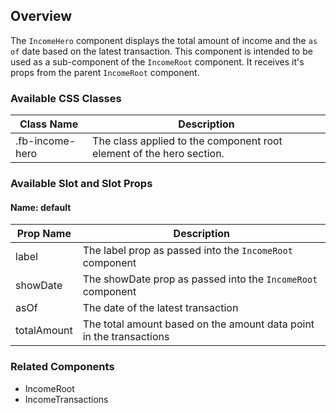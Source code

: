 ## Overview

The `IncomeHero` component displays the total amount of income and the `as of` date based on the latest transaction. This component is intended to be used as a sub-component of the `IncomeRoot` component. It receives it's props from the parent `IncomeRoot` component.

### Available CSS Classes

| Class Name | Description |
| ---------- | ----------- |
| .fb-income-hero | The class applied to the component root element of the hero section. |


### Available Slot and Slot Props

#### Name: default

| Prop Name | Description |
| ----- | ----------- |
| label | The label prop as passed into the `IncomeRoot` component |
| showDate | The showDate prop as passed into the `IncomeRoot` component |
| asOf | The date of the latest transaction |
| totalAmount | The total amount based on the amount data point in the transactions |


### Related Components
- IncomeRoot
- IncomeTransactions